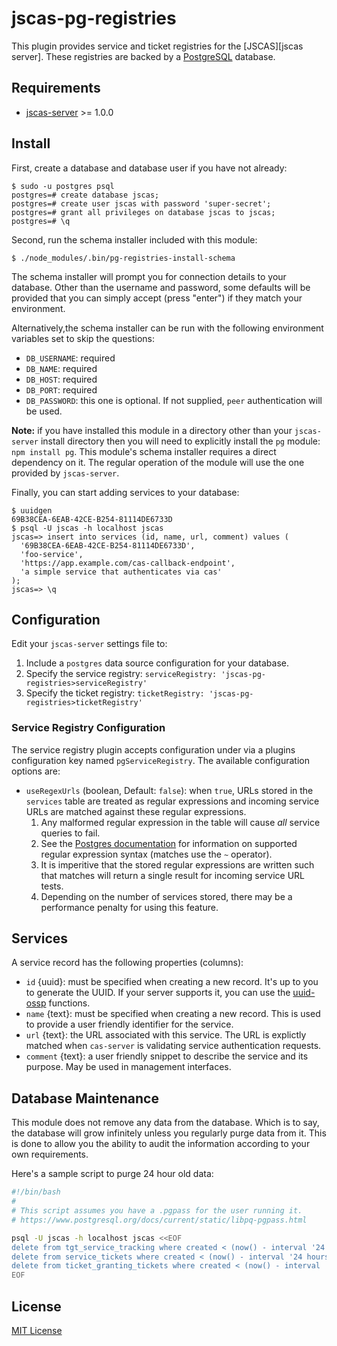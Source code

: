 # jscas-pg-registries

This plugin provides service and ticket registries for the [JSCAS][jscas server].
These registries are backed by a [PostgreSQL][psql] database.

[jscas]: https://github.com/jscas/jscas-server
[psql]: https://www.postgresql.org/

## Requirements

+ [jscas-server][cas-server] >= 1.0.0

[cas-server]: https://github.com/jscas/jscas-server

## Install

First, create a database and database user if you have not already:

```
$ sudo -u postgres psql
postgres=# create database jscas;
postgres=# create user jscas with password 'super-secret';
postgres=# grant all privileges on database jscas to jscas;
postgres=# \q
```

Second, run the schema installer included with this module:

```
$ ./node_modules/.bin/pg-registries-install-schema
```

The schema installer will prompt you for connection details to your database.
Other than the username and password, some defaults will be provided that you
can simply accept (press "enter") if they match your environment.

Alternatively,the schema installer can be run with the following environment
variables set to skip the questions:

+ `DB_USERNAME`: required
+ `DB_NAME`: required
+ `DB_HOST`: required
+ `DB_PORT`: required
+ `DB_PASSWORD`: this one is optional. If not supplied, `peer` authentication
will be used.

**Note:** if you have installed this module in a directory other than your
`jscas-server` install directory then you will need to explicitly install the
`pg` module: `npm install pg`. This module's schema installer requires a direct
dependency on it. The regular operation of the module will use the one provided
by `jscas-server`.

Finally, you can start adding services to your database:

```
$ uuidgen
69B38CEA-6EAB-42CE-B254-81114DE6733D
$ psql -U jscas -h localhost jscas
jscas=> insert into services (id, name, url, comment) values (
  '69B38CEA-6EAB-42CE-B254-81114DE6733D',
  'foo-service',
  'https://app.example.com/cas-callback-endpoint',
  'a simple service that authenticates via cas'
);
jscas=> \q
```

## Configuration

Edit your `jscas-server` settings file to:

1. Include a `postgres` data source configuration for your database.
2. Specify the service registry: `serviceRegistry: 'jscas-pg-registries>serviceRegistry'`
3. Specify the ticket registry: `ticketRegistry: 'jscas-pg-registries>ticketRegistry'`

### Service Registry Configuration

The service registry plugin accepts configuration under via a plugins configuration
key named `pgServiceRegistry`. The available configuration options are:

+ `useRegexUrls` (boolean, Default: `false`): when `true`, URLs stored in the
`services` table are treated as regular expressions and incoming service URLs
are matched against these regular expressions.
  1. Any malformed regular expression in the table will cause *all* service
  queries to fail.
  2. See the [Postgres documentation](https://www.postgresql.org/docs/10/static/functions-matching.html#FUNCTIONS-POSIX-REGEXP)
  for information on supported regular expression syntax (matches use the `~` operator).
  3. It is imperitive that the stored regular expressions are written such that
  matches will return a single result for incoming service URL tests.
  4. Depending on the number of services stored, there may be a performance
  penalty for using this feature.

## Services

A service record has the following properties (columns):

+ `id` {uuid}: must be specified when creating a new record. It's up to you
  to generate the UUID. If your server supports it, you can use the
  [uuid-ossp][uuid-ossp] functions.
+ `name` {text}: must be specified when creating a new record. This is used to
  provide a user friendly identifier for the service.
+ `url` {text}: the URL associated with this service. The URL is explictly
  matched when `cas-server` is validating service authentication requests.
+ `comment` {text}: a user friendly snippet to describe the service and its
  purpose. May be used in management interfaces.

[uuid-ossp]: https://www.postgresql.org/docs/current/static/uuid-ossp.html

## Database Maintenance

This module does not remove any data from the database. Which is to say, the
database will grow infinitely unless you regularly purge data from it. This
is done to allow you the ability to audit the information according to your
own requirements.

Here's a sample script to purge 24 hour old data:

```sh
#!/bin/bash
#
# This script assumes you have a .pgpass for the user running it.
# https://www.postgresql.org/docs/current/static/libpq-pgpass.html

psql -U jscas -h localhost jscas <<EOF
delete from tgt_service_tracking where created < (now() - interval '24 hours');
delete from service_tickets where created < (now() - interval '24 hours');
delete from ticket_granting_tickets where created < (now() - interval '24 hours');
EOF
```

## License

[MIT License](http://jsumners.mit-license.org/)
